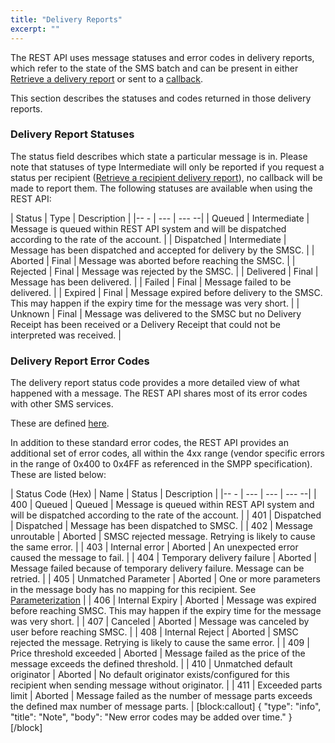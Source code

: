```yaml
---
title: "Delivery Reports"
excerpt: ""
---
```

The REST API uses message statuses and error codes in delivery reports, which refer to the state of the SMS batch and can be present in either [Retrieve a delivery report](doc:batches-endpoint#section-retrieve-a-delivery-report) or sent to a [callback](doc:sms-rest-callback).

This section describes the statuses and codes returned in those delivery reports.

### Delivery Report Statuses

The status field describes which state a particular message is in. Please note that statuses of type Intermediate will only be reported if you request a status per recipient ([Retrieve a recipient delivery report](doc:batches-endpoint#section-retrieve-a-recipient-delivery-report)), no callback will be made to report them. The following statuses are available when using the REST API:

| Status     | Type         | Description                                                                                                                                   |
|-- -        | ---          | ---                                                                                                                                         --|
| Queued     | Intermediate | Message is queued within REST API system and will be dispatched according to the rate of the account.                                         |
| Dispatched | Intermediate | Message has been dispatched and accepted for delivery by the SMSC.                                                                            |
| Aborted    | Final        | Message was aborted before reaching the SMSC.                                                                                                 |
| Rejected   | Final        | Message was rejected by the SMSC.                                                                                                             |
| Delivered  | Final        | Message has been delivered.                                                                                                                   |
| Failed     | Final        | Message failed to be delivered.                                                                                                               |
| Expired    | Final        | Message expired before delivery to the SMSC. This may happen if the expiry time for the message was very short.                               |
| Unknown    | Final        | Message was delivered to the SMSC but no Delivery Receipt has been received or a Delivery Receipt that could not be interpreted was received. |

### Delivery Report Error Codes

The delivery report status code provides a more detailed view of what happened with a message. The REST API shares most of its error codes with other SMS services.

These are defined [here](doc:cloud-smpp#section-error-codes).

In addition to these standard error codes, the REST API provides an additional set of error codes, all within the 4xx range (vendor specific errors in the range of 0x400 to 0x4FF as referenced in the SMPP specification). These are listed below:

| Status Code (Hex) | Name                         | Status     | Description                                                                                                                |
|-- -               | ---                          | ---        | ---                                                                                                                      --|
| 400               | Queued                       | Queued     | Message is queued within REST API system and will be dispatched according to the rate of the account.                      |
| 401               | Dispatched                   | Dispatched | Message has been dispatched to SMSC.                                                                                       |
| 402               | Message unroutable           | Aborted    | SMSC rejected message. Retrying is likely to cause the same error.                                                         |
| 403               | Internal error               | Aborted    | An unexpected error caused the message to fail.                                                                            |
| 404               | Temporary delivery failure   | Aborted    | Message failed because of temporary delivery failure. Message can be retried.                                              |
| 405               | Unmatched Parameter          | Aborted    | One or more parameters in the message body has no mapping for this recipient. See [Parameterization](doc:parameterization) |
| 406               | Internal Expiry              | Aborted    | Message was expired before reaching SMSC. This may happen if the expiry time for the message was very short.               |
| 407               | Canceled                     | Aborted    | Message was canceled by user before reaching SMSC.                                                                         |
| 408               | Internal Reject              | Aborted    | SMSC rejected the message. Retrying is likely to cause the same error.                                                     |
| 409               | Price threshold exceeded     | Aborted    | Message failed as the price of the message exceeds the defined threshold.                                                  |
| 410               | Unmatched default originator | Aborted    | No default originator exists/configured for this recipient when sending message without originator.                        |
| 411               | Exceeded parts limit         | Aborted    | Message failed as the number of message parts exceeds the defined max number of message parts.                             |
[block:callout]
{
  "type": "info",
  "title": "Note",
  "body": "New error codes may be added over time."
}
[/block]